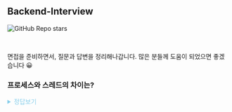 ## Backend-Interview

![GitHub Repo stars](https://img.shields.io/github/stars/dong149/backend-interview?style=flat-square)

<br>

면접을 준비하면서, 질문과 답변을 정리해나갑니다.
많은 분들께 도움이 되었으면 좋겠습니다 😀

### 프로세스와 스레드의 차이는?

<details><summary style="color:skyblue">정답보기</summary>
<Blockquote>

### 프로세스

운영체제로부터 자원을 할당받은 작업의 단위.

### 스레드

프로세스가 할당받은 자원을 이용하는 실행 흐름의 단위.

</Blockquote>
</details>
